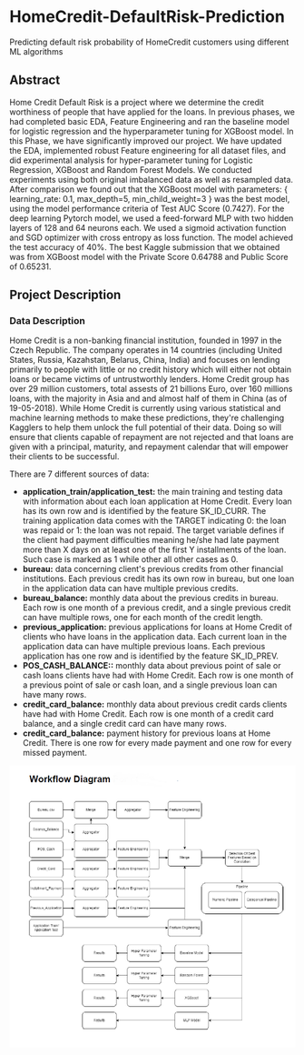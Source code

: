 # HomeCredit-DefaultRisk-Prediction
Predicting default risk probability of HomeCredit customers using different ML algorithms

## Abstract

Home Credit Default Risk is a project where we determine the credit worthiness of people that have applied for the loans. In previous phases, we had completed basic EDA, Feature Engineering and ran the baseline model for logistic regression and the hyperparameter tuning for XGBoost model.
In this Phase, we have significantly improved our project. We have updated the EDA, implemented robust Feature engineering for all dataset files, and did experimental analysis for hyper-parameter tuning for Logistic Regression, XGBoost and Random Forest Models. We conducted experiments using both original imbalanced data as well as resampled data. After comparison we found out that the XGBoost model with parameters: { learning_rate: 0.1, max_depth=5, min_child_weight=3 } was the best model, using the model performance criteria of Test AUC Score (0.7427).
For the deep learning Pytorch model, we used a feed-forward MLP with two hidden layers of 128 and 64 neurons each. We used a sigmoid activation function and SGD optimizer with cross entropy as loss function. The model achieved the test accuracy of 40%. The best Kaggle submission that we obtained was from XGBoost model with the Private Score 0.64788 and Public Score of 0.65231.

## Project Description
### Data Description
Home Credit is a non-banking financial institution, founded in 1997 in the Czech Republic. The company operates in 14 countries (including United States, Russia, Kazahstan, Belarus, China, India) and focuses on lending primarily to people with little or no credit history which will either not obtain loans or became victims of untrustworthly lenders. Home Credit group has over 29 million customers, total assests of 21 billions Euro, over 160 millions loans, with the majority in Asia and and almost half of them in China (as of 19-05-2018). While Home Credit is currently using various statistical and machine learning methods to make these predictions, they're challenging Kagglers to help them unlock the full potential of their data. Doing so will ensure that clients capable of repayment are not rejected and that loans are given with a principal, maturity, and repayment calendar that will empower their clients to be successful.

There are 7 different sources of data:
  - **application_train/application_test:** the main training and testing data with information about each loan application at Home Credit. Every loan has its own row and is identified by the feature SK_ID_CURR. The training application data comes with the TARGET indicating 0: the loan was repaid or 1: the loan was not repaid. The target variable defines if the client had payment difficulties meaning he/she had late payment more than X days on at least one of the first Y installments of the loan. Such case is marked as 1 while other all other cases as 0.
  - **bureau:** data concerning client's previous credits from other financial institutions. Each previous credit has its own row in bureau, but one loan in the application data can have multiple previous credits.
  - **bureau_balance:** monthly data about the previous credits in bureau. Each row is one month of a previous credit, and a single previous credit can have multiple rows, one for each month of the credit length.
  - **previous_application:** previous applications for loans at Home Credit of clients who have loans in the application data. Each current loan in the application data can have multiple previous loans. Each previous application has one row and is identified by the feature SK_ID_PREV.
  - **POS_CASH_BALANCE::** monthly data about previous point of sale or cash loans clients have had with Home Credit. Each row is one month of a previous point of sale or cash loan, and a single previous loan can have many rows.
  - **credit_card_balance:** monthly data about previous credit cards clients have had with Home Credit. Each row is one month of a credit card balance, and a single credit card can have many rows.
  - **credit_card_balance:** payment history for previous loans at Home Credit. There is one row for every made payment and one row for every missed payment.
 
![alt text](https://github.com/prathyand/HomeCredit-DefaultRisk-Prediction/blob/main/images/pd.png)
